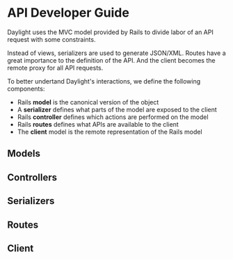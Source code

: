# API Developer Guide

Daylight uses the MVC model provided by Rails to divide labor of an API request with some constraints.

Instead of views, serializers are used to generate JSON/XML.  Routes have a great importance to the
definition of the API.  And the client becomes the remote proxy for all API requests.

To better undertand Daylight's interactions, we define the following components:
* Rails **model** is the canonical version of the object
* A **serializer** defines what parts of the model are exposed to the client
* Rails **controller** defines which actions are performed on the model
* Rails **routes** defines what APIs are available to the client
* The **client** model is the remote representation of the Rails model

## Models

## Controllers

## Serializers

## Routes

## Client
